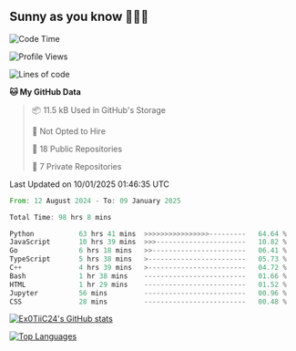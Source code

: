 ## Sunny as you know 🫨🫨👋

<!--START_SECTION:waka-->
![Code Time](http://img.shields.io/badge/Code%20Time-98%20hrs%2032%20mins-blue)

![Profile Views](http://img.shields.io/badge/Profile%20Views-0-blue)

![Lines of code](https://img.shields.io/badge/From%20Hello%20World%20I%27ve%20Written-207.1%20thousand%20lines%20of%20code-blue)

**🐱 My GitHub Data** 

> 📦 11.5 kB Used in GitHub's Storage 
 > 
> 🚫 Not Opted to Hire
 > 
> 📜 18 Public Repositories 
 > 
> 🔑 7 Private Repositories 
 > 

 Last Updated on 10/01/2025 01:46:35 UTC
<!--END_SECTION:waka-->

<!--START_SECTION:code-->

```rust
From: 12 August 2024 - To: 09 January 2025

Total Time: 98 hrs 8 mins

Python           63 hrs 41 mins  >>>>>>>>>>>>>>>>---------   64.64 %
JavaScript       10 hrs 39 mins  >>>----------------------   10.82 %
Go               6 hrs 18 mins   >>-----------------------   06.41 %
TypeScript       5 hrs 38 mins   >------------------------   05.73 %
C++              4 hrs 39 mins   >------------------------   04.72 %
Bash             1 hr 38 mins    -------------------------   01.66 %
HTML             1 hr 29 mins    -------------------------   01.52 %
Jupyter          56 mins         -------------------------   00.96 %
CSS              28 mins         -------------------------   00.48 %
```

<!--END_SECTION:code-->
<a href="http://www.github.com/Ex0TiiC24"><img src="https://github-readme-stats.vercel.app/api?username=Ex0TiiC24&show_icons=true&hide=&count_private=true&title_color=0891b2&text_color=ffffff&icon_color=0891b2&bg_color=1c1917&hide_border=true&show_icons=true" alt="Ex0TiiC24's GitHub stats" /></a>

<a href="https://github.com/Ex0TiiC24" align="left"><img src="https://github-readme-stats.vercel.app/api/top-langs/?username=Ex0TiiC24&langs_count=10&title_color=0891b2&text_color=ffffff&icon_color=0891b2&bg_color=1c1917&hide_border=true&locale=en&custom_title=Top%20%Languages" alt="Top Languages" /></a>

